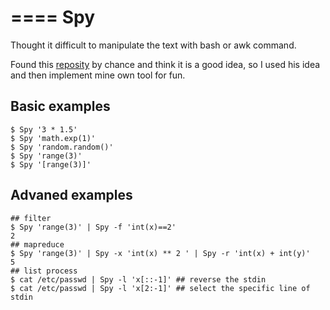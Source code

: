 ====
Spy
====

Thought it difficult to manipulate the text with bash or awk command.

Found this [reposity](https://github.com/Russell91/pythonpy) by chance and think it is a good idea, so I used his idea and then implement mine own tool for fun.

## Basic examples

    $ Spy '3 * 1.5' 
    $ Spy 'math.exp(1)'
    $ Spy 'random.random()'
    $ Spy 'range(3)'
    $ Spy '[range(3)]'


## Advaned examples

    ## filter
    $ Spy 'range(3)' | Spy -f 'int(x)==2'
    2
    ## mapreduce
    $ Spy 'range(3)' | Spy -x 'int(x) ** 2 ' | Spy -r 'int(x) + int(y)'
    5
    ## list process
    $ cat /etc/passwd | Spy -l 'x[::-1]' ## reverse the stdin
    $ cat /etc/passwd | Spy -l 'x[2:-1]' ## select the specific line of stdin

